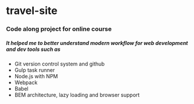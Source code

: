 # travel-site

<h3>Code along project for online course</h3>
<h5>It helped me to better understand modern workflow for web development and dev tools such as</h5>
<ul>
  <li>Git version control system and github</li>
  <li>Gulp task runner</li>
  <li>Node.js with NPM</li>
  <li>Webpack</li>
  <li>Babel</li>
  <li>BEM architecture, lazy loading and browser support</li>
</ul>
